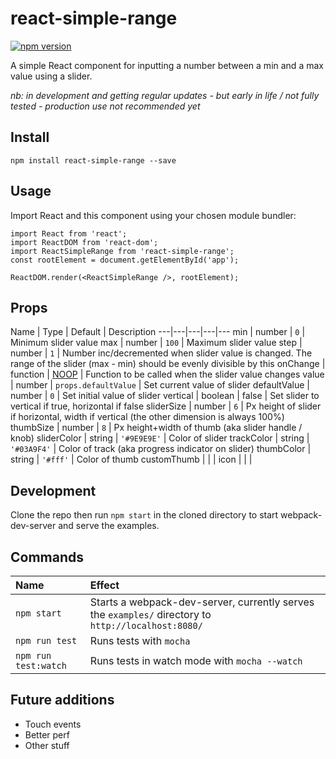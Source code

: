 # react-simple-range

[![npm version](https://badge.fury.io/js/react-simple-range.svg)](https://badge.fury.io/js/react-simple-range)

A simple React component for inputting a number between a min and a max value using a slider.

_nb: in development and getting regular updates - but early in life / not fully tested - production use not recommended yet_

## Install

```npm install react-simple-range --save```

## Usage

Import React and this component using your chosen module bundler:

```
import React from 'react';
import ReactDOM from 'react-dom';
import ReactSimpleRange from 'react-simple-range';
const rootElement = document.getElementById('app');

ReactDOM.render(<ReactSimpleRange />, rootElement);
```

## Props

Name | Type | Default | Description
---|---|---|---|---
min | number | `0` | Minimum slider value
max | number | `100` | Maximum slider value
step | number | `1`  | Number inc/decremented when slider value is changed. The range of the slider (max - min) should be evenly divisible by this
onChange | function | [NOOP](https://en.wikipedia.org/wiki/NOP) | Function to be called when the slider value changes
value | number | `props.defaultValue` | Set current value of slider
defaultValue | number | `0` | Set initial value of slider
vertical | boolean | false | Set slider to vertical if true, horizontal if false
sliderSize | number | `6` | Px height of slider if horizontal, width if vertical (the other dimension is always 100%)
thumbSize | number | `8` | Px height+width of thumb (aka slider handle / knob)
sliderColor | string | `'#9E9E9E'` | Color of slider
trackColor | string | `'#03A9F4'` | Color of track (aka progress indicator on slider)
thumbColor | string | `'#fff'` | Color of thumb
customThumb | | |
icon | | |

## Development

Clone the repo then run ```npm start``` in the cloned directory to start webpack-dev-server and serve the examples.

## Commands

Name | Effect
:---|:---
`npm start` | Starts a webpack-dev-server, currently serves the `examples/` directory to `http://localhost:8080/`
`npm run test` | Runs tests with `mocha`
`npm run test:watch` | Runs tests in watch mode with `mocha --watch`

## Future additions

- Touch events
- Better perf
- Other stuff